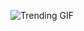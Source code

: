 
<!-- GIF_SECTION -->
![Trending GIF](https://media0.giphy.com/media/v1.Y2lkPThiYjIxNzcyaHN5MzFnOXZtejR4cWg3enRqbHg3bzM5cHFoYXhiZWF6YmRmZTY1YyZlcD12MV9naWZzX3NlYXJjaCZjdD1n/SvFocn0wNMx0iv2rYz/giphy.gif)
<!-- END_GIF_SECTION -->

